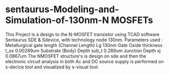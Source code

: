 # sentaurus-Modeling-and-Simulation-of-130nm-N MOSFETs
This Project is a design to the N-MOSFET transistor using TCAD software Sentaurus SDE & Sdevice, with technology node 130nm.
Parameters used :
Metallurgical gate length (Channel Length) Lg 130nm
Gate Oxide thickness  t_ox 0.00289um
Substrate (Body) Depth sub_t 0.289um
Junction Depth xj 0.0867um 
The NMOSFET structure's is design on sde and then the electronic circuit analysis in both Ac and DC source supply is performed on s-decice tool and visualized by s-visual tool.
